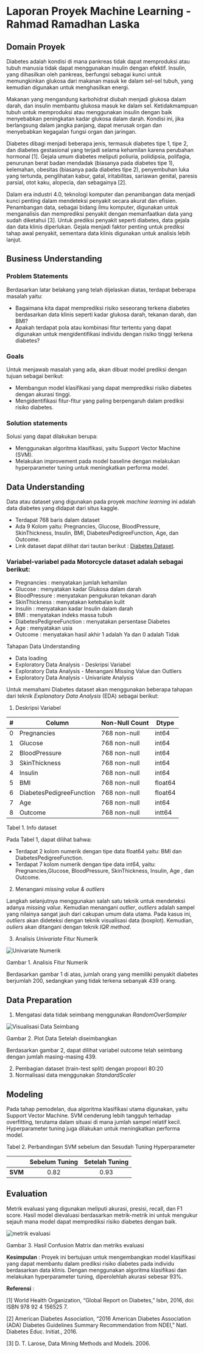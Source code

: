 # Laporan Proyek Machine Learning - Rahmad Ramadhan Laska

## Domain Proyek
Diabetes adalah kondisi di mana pankreas tidak dapat memproduksi atau tubuh manusia tidak dapat menggunakan insulin dengan efektif. Insulin, yang dihasilkan oleh pankreas, berfungsi sebagai kunci untuk memungkinkan glukosa dari makanan masuk ke dalam sel-sel tubuh, yang kemudian digunakan untuk menghasilkan energi.

Makanan yang mengandung karbohidrat diubah menjadi glukosa dalam darah, dan insulin membantu glukosa masuk ke dalam sel. Ketidakmampuan tubuh untuk memproduksi atau menggunakan insulin dengan baik menyebabkan peningkatan kadar glukosa dalam darah. Kondisi ini, jika berlangsung dalam jangka panjang, dapat merusak organ dan menyebabkan kegagalan fungsi organ dan jaringan.

Diabetes dibagi menjadi beberapa jenis, termasuk diabetes tipe 1, tipe 2, dan diabetes gestasional yang terjadi selama kehamilan karena perubahan hormonal [1]. Gejala umum diabetes meliputi poliuria, polidipsia, polifagia, penurunan berat badan mendadak (biasanya pada diabetes tipe 1), kelemahan, obesitas (biasanya pada diabetes tipe 2), penyembuhan luka yang tertunda, penglihatan kabur, gatal, iritabilitas, sariawan genital, paresis parsial, otot kaku, alopecia, dan sebagainya [2].

Dalam era industri 4.0, teknologi komputer dan penambangan data menjadi kunci penting dalam mendeteksi penyakit secara akurat dan efisien. Penambangan data, sebagai bidang ilmu komputer, digunakan untuk menganalisis dan memprediksi penyakit dengan memanfaatkan data yang sudah diketahui [3]. Untuk prediksi penyakit seperti diabetes, data gejala dan data klinis diperlukan. Gejala menjadi faktor penting untuk prediksi tahap awal penyakit, sementara data klinis digunakan untuk analisis lebih lanjut.

## Business Understanding

### Problem Statements

Berdasarkan latar belakang yang telah dijelaskan diatas, terdapat beberapa masalah yaitu:
- Bagaimana kita dapat memprediksi risiko seseorang terkena diabetes berdasarkan data klinis seperti kadar glukosa darah, tekanan darah, dan BMI?
- Apakah terdapat pola atau kombinasi fitur tertentu yang dapat digunakan untuk mengidentifikasi individu dengan risiko tinggi terkena diabetes?

### Goals

Untuk menjawab masalah yang ada, akan dibuat model prediksi dengan tujuan sebagai berikut:
- Membangun model klasifikasi yang dapat memprediksi risiko diabetes dengan akurasi tinggi.
- Mengidentifikasi fitur-fitur yang paling berpengaruh dalam prediksi risiko diabetes.

### Solution statements
Solusi yang dapat dilakukan berupa:
- Menggunakan algoritma klasifikasi, yaitu Support Vector Machine (SVM).
- Melakukan improvement pada model baseline dengan melakukan hyperparameter tuning untuk meningkatkan performa model.

## Data Understanding
Data atau dataset yang digunakan pada proyek *machine learning* ini adalah data diabetes yang didapat dari situs kaggle. 
- Terdapat 768 baris dalam dataset 
- Ada 9 Kolom yaitu: Pregnancies, Glucose, BloodPressure, SkinThickness, Insulin, BMI, DiabetesPedigreeFunction, Age, dan Outcome. 
- Link dataset dapat dilihat dari tautan berikut : [Diabetes Dataset](https://www.kaggle.com/datasets/whenamancodes/predict-diabities/data).


### Variabel-variabel pada Motorcycle dataset adalah sebagai berikut:  
* Pregnancies   : menyatakan jumlah kehamilan
* Glucose       : menyatakan kadar Glukosa dalam darah
* BloodPressure : menyatakan pengukuran tekanan darah
* SkinThickness :	menyatakan ketebalan kulit
* Insulin       :	menyatakan kadar Insulin dalam darah
* BMI 	        : menyatakan indeks massa tubuh
* DiabetesPedigreeFunction : menyatakan persentase Diabetes
* Age                      : menyatakan usia
* Outcome : menyatakan hasil akhir 1 adalah Ya dan 0 adalah Tidak

Tahapan Data Understanding
- Data loading
- Exploratory Data Analysis - Deskripsi Variabel
- Exploratory Data Analysis - Menangani Missing Value dan Outliers
- Exploratory Data Analysis - Univariate Analysis

Untuk memahami Diabetes dataset akan menggunakan beberapa tahapan dari teknik *Explanatory Data Analysis* (EDA) sebagai berikut:

1.   Deskripsi Variabel


| # | Column                   | Non-Null Count | Dtype   |
|---|--------------------------|----------------|---------|
| 0 | Pregnancies              | 768 non-null   | int64   |
| 1 | Glucose                  | 768 non-null   | int64   |
| 2 | BloodPressure            | 768 non-null   | int64   |
| 3 | SkinThickness            | 768 non-null   | int64   |
| 4 | Insulin                  | 768 non-null   | int64   |
| 5 | BMI                      | 768 non-null   | float64 |
| 6 | DiabetesPedigreeFunction | 768 non-null   | float64 |
| 7 | Age                      | 768 non-null   | int64   |
| 8 | Outcome                  | 768 non-null   | intt64  |

Tabel 1. Info dataset

Pada Tabel 1, dapat dilihat bahwa:
* Terdapat 2 kolom numerik dengan tipe data float64 yaitu: BMI dan DiabetesPedigreeFunction. 
* Terdapat 7 kolom numerik dengan tipe data int64, yaitu: Pregnancies,Glucose, BloodPressure, SkinThickness, Insulin, Age , dan Outcome.

2.   Menangani *missing value & outliers*

Langkah selanjutnya menggunakan salah satu teknik untuk mendeteksi adanya *missing value*. Kemudian menangani *outlier*, *outliers* adalah sampel yang nilainya sangat jauh dari cakupan umum data utama. Pada kasus ini, *outliers* akan dideteksi dengan teknik visualisasi data (boxplot). Kemudian, *ouliers* akan ditangani dengan teknik *IQR method*.

3.   Analisis *Univariate*
Fitur Numerik

![Univariate Numerik](https://github.com/rmdlaska11/Proyek-Machine-Learning-Terapan/assets/121273531/3f88bd94-01e1-4c9a-a894-015d541d9f9e)

Gambar 1. Analisis Fitur Numerik

Berdasarkan gambar 1 di atas, jumlah orang yang memiliki penyakit diabetes berjumlah 200, sedangkan yang tidak terkena sebanyak 439 orang.


## Data Preparation
1. Mengatasi data tidak seimbang menggunakan *RandomOverSampler*

![Visualisasi Data Seimbang](https://github.com/rmdlaska11/Proyek-Machine-Learning-Terapan/assets/121273531/10925724-4ee8-4767-a647-dd9d9f6c1079)

Gambar 2. Plot Data Setelah diseimbangkan

Berdasarkan gambar 2, dapat dilihat variabel outcome telah seimbang dengan jumlah masing-masing 439.

2. Pembagian dataset (train-test split) dengan proposri 80:20
3. Normalisasi data menggunakan *StandardScaler*

## Modeling

Pada tahap pemodelan, dua algoritma klasifikasi utama digunakan, yaitu Support Vector Machine. SVM cenderung lebih tangguh terhadap overfitting, terutama dalam situasi di mana jumlah sampel relatif kecil. Hyperparameter tuning juga dilakukan untuk meningkatkan performa model.

Tabel 2. Perbandingan SVM sebelum dan Sesudah Tuning Hyperparameter

|              |   **Sebelum Tuning**   |    **Setelah Tuning**   |
|--------------|:----------------------:|:-----------------------:|
|    **SVM**   | 0.82                   | 0.93                    |

## Evaluation
Metrik evaluasi yang digunakan meliputi akurasi, presisi, recall, dan F1 score. Hasil model dievaluasi berdasarkan metrik-metrik ini untuk mengukur sejauh mana model dapat memprediksi risiko diabetes dengan baik.

![metrik evaluasi](https://github.com/rmdlaska11/Proyek-Machine-Learning-Terapan/assets/121273531/79c68252-17aa-4b01-b0a8-15e998342940)

Gambar 3. Hasil Confusion Matrix dan metriks evaluasi

**Kesimpulan** :  Proyek ini bertujuan untuk mengembangkan model klasifikasi yang dapat membantu dalam prediksi risiko diabetes pada individu berdasarkan data klinis. Dengan menggunakan algoritma klasifikasi dan melakukan hyperparameter tuning, diperolehlah akurasi sebesar 93%.

**Referensi** :

[1]	World Health Organization, “Global Report on Diabetes,” Isbn, 2016, doi: ISBN 978 92 4 156525 7.

[2]	American Diabetes Association, “2016 American Diabetes Association (ADA) Diabetes Guidelines Summary Recommendation from NDEI,” Natl. Diabetes Educ. Initiat., 2016.

[3] D. T. Larose, Data Mining Methods and Models. 2006.
